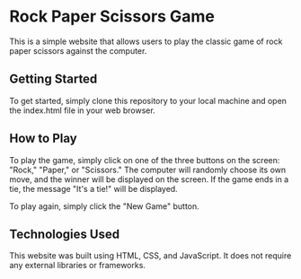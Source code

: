 # Rock Paper Scissors Game

This is a simple website that allows users to play the classic game of rock paper scissors against the computer.

## Getting Started

To get started, simply clone this repository to your local machine and open the index.html file in your web browser.

## How to Play

To play the game, simply click on one of the three buttons on the screen: "Rock," "Paper," or "Scissors."
The computer will randomly choose its own move, and the winner will be displayed on the screen.
If the game ends in a tie, the message "It's a tie!" will be displayed.

To play again, simply click the "New Game" button.

## Technologies Used

This website was built using HTML, CSS, and JavaScript. It does not require any external libraries or frameworks.
